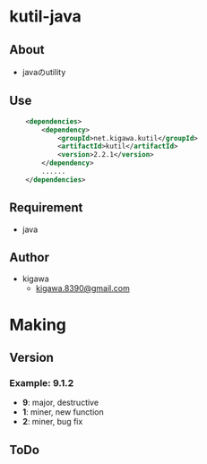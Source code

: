 # kutil-java

## About

* javaのutility

## Use

```pom.xml
    <dependencies>
        <dependency>
            <groupId>net.kigawa.kutil</groupId>
            <artifactId>kutil</artifactId>
            <version>2.2.1</version>
        </dependency>
        ......
    </dependencies>
```

## Requirement

* java

## Author

* kigawa
    * kigawa.8390@gmail.com

# Making

## Version

### Example: 9.1.2

* **9**: major, destructive
* **1**: miner, new function
* **2**: miner, bug fix

## ToDo
